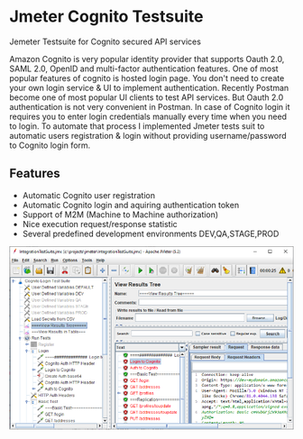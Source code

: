 # Jmeter Cognito Testsuite
Jemeter Testsuite for Cognito secured API services

Amazon Cognito is very popular identity provider that supports Oauth 2.0, SAML 2.0, OpenID and multi-factor authentication features.
One of most popular features of cognito is hosted login page. You don't need to create your own login service & UI to implement authentication.
Recently Postman become one of most popular UI clients to test API services. But Oauth 2.0 authentication is not very convenient in Postman. In case of Cognito login it requires you to enter login credentials manually every time when you need to login. To automate that process I implemented Jmeter tests suit to automatic users registration & login without providing username/password to Cognito login form.

## Features
* Automatic Cognito user registration
* Automatic Cognito login and aquiring authentication token
* Support of M2M (Machine to Machine authorization)
* Nice execution request/response statistic
* Several predefined development environments DEV,QA,STAGE,PROD

![Jmeter](screenshot.png?raw=true "Jmeter Test Suite")
